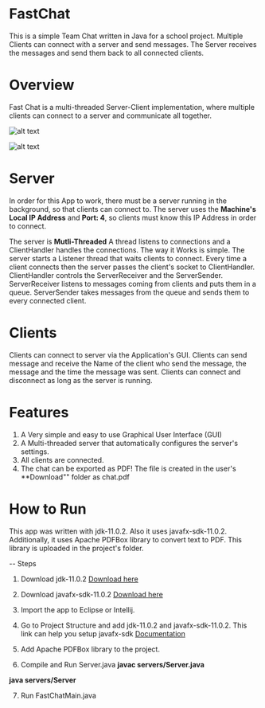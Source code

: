 # FastChat
This is a simple Team Chat written in Java for a school project. Multiple Clients can connect with a server and send messages.
The Server receives the messages and send them back to all connected clients.

# Overview
Fast Chat is a multi-threaded Server-Client implementation, where multiple clients can connect to a server and communicate all together.

![alt text](https://github.com/kochlisGit/FastChat/blob/master/img0.png)

![alt text](https://github.com/kochlisGit/FastChat/blob/master/img1.png)

# Server
In order for this App to work, there must be a server running in the background, so that clients can connect to.
The server uses the **Machine's Local IP Address** and **Port: 4**, so clients must know this IP Address in order to connect.

The server is **Mutli-Threaded** A thread listens to connections and a ClientHandler handles the connections.
The way it Works is simple. The server starts a Listener thread that waits clients to connect. Every time a client connects then
the server passes the client's socket to ClientHandler. ClientHandler controls the ServerReceiver and the ServerSender.
ServerReceiver listens to messages coming from clients and puts them in a queue.
ServerSender takes messages from the queue and sends them to every connected client.

# Clients
Clients can connect to server via the Application's GUI. Clients can send message and receive the Name of the client who send the message,
the message and the time the message was sent. Clients can connect and disconnect as long as the server is running.

# Features
1. A Very simple and easy to use Graphical User Interface (GUI)
2. A Multi-threaded server that automatically configures the server's settings.
3. All clients are connected.
4. The chat can be exported as PDF! The file is created in the user's **Download"" folder as chat.pdf

# How to Run
This app was written with jdk-11.0.2. Also it uses javafx-sdk-11.0.2.
Additionally, it uses Apache PDFBox library to convert text to PDF. This library is uploaded in the project's folder.

-- Steps

1. Download jdk-11.0.2
[Download here](https://www.oracle.com/java/technologies/javase-jdk11-downloads.html)

2. Download javafx-sdk-11.0.2
[Download here](https://gluonhq.com/products/javafx/)

3. Import the app to Eclipse or Intellij.
4. Go to Project Structure and add jdk-11.0.2 and javafx-sdk-11.0.2.
This link can help you setup javafx-sdk [Documentation](https://openjfx.io/openjfx-docs/)

5. Add Apache PDFBox library to the project.
6. Compile and Run Server.java
**javac servers/Server.java**

**java servers/Server**

7. Run FastChatMain.java


